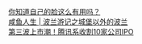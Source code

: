   
[你知道自己的脸这么有用吗？](http://www.dianyue.me/archives/842/2ypc98pip1i8skoh/)  
[咸鱼人生 | 波兰游记之城堡以外的波兰](http://www.dianyue.me/archives/834/ed6r1cl0rhy01zbt/)  
[第三波上市潮！腾讯系收割10家公司IPO](http://www.dianyue.me/archives/651/mpq9x3230vk1ueu5/)